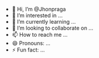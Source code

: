 - 👋 Hi, I’m @Jhonpraga
- 👀 I’m interested in ...
- 🌱 I’m currently learning ...
- 💞️ I’m looking to collaborate on ...
- 📫 How to reach me ...
- 😄 Pronouns: ...
- ⚡ Fun fact: ...

<!---
Jhonpraga/Jhonpraga is a ✨ special ✨ repository because its `README.md` (this file) appears on your GitHub profile.
You can click the Preview link to take a look at your changes.
--->
